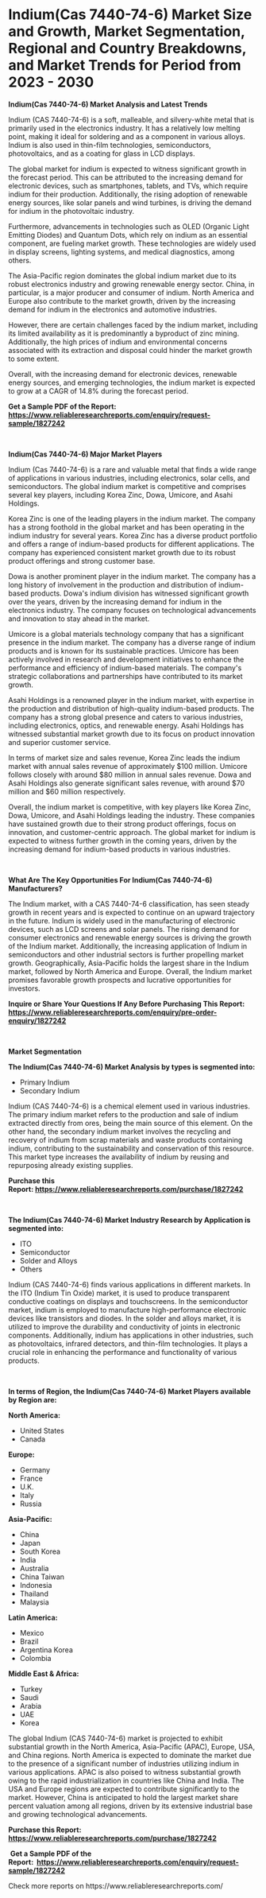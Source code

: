 <p><h1>Indium(Cas 7440-74-6) Market Size and Growth, Market Segmentation, Regional and Country Breakdowns, and Market Trends for Period from 2023 -  2030</h1></p><p><strong>Indium(Cas 7440-74-6) Market Analysis and Latest Trends</strong></p>
<p><p>Indium (CAS 7440-74-6) is a soft, malleable, and silvery-white metal that is primarily used in the electronics industry. It has a relatively low melting point, making it ideal for soldering and as a component in various alloys. Indium is also used in thin-film technologies, semiconductors, photovoltaics, and as a coating for glass in LCD displays.</p><p>The global market for indium is expected to witness significant growth in the forecast period. This can be attributed to the increasing demand for electronic devices, such as smartphones, tablets, and TVs, which require indium for their production. Additionally, the rising adoption of renewable energy sources, like solar panels and wind turbines, is driving the demand for indium in the photovoltaic industry.</p><p>Furthermore, advancements in technologies such as OLED (Organic Light Emitting Diodes) and Quantum Dots, which rely on indium as an essential component, are fueling market growth. These technologies are widely used in display screens, lighting systems, and medical diagnostics, among others.</p><p>The Asia-Pacific region dominates the global indium market due to its robust electronics industry and growing renewable energy sector. China, in particular, is a major producer and consumer of indium. North America and Europe also contribute to the market growth, driven by the increasing demand for indium in the electronics and automotive industries.</p><p>However, there are certain challenges faced by the indium market, including its limited availability as it is predominantly a byproduct of zinc mining. Additionally, the high prices of indium and environmental concerns associated with its extraction and disposal could hinder the market growth to some extent.</p><p>Overall, with the increasing demand for electronic devices, renewable energy sources, and emerging technologies, the indium market is expected to grow at a CAGR of 14.8% during the forecast period.</p></p>
<p><strong>Get a Sample PDF of the Report:&nbsp; <a href="https://www.reliableresearchreports.com/enquiry/request-sample/1827242">https://www.reliableresearchreports.com/enquiry/request-sample/1827242</a></strong></p>
<p>&nbsp;</p>
<p><strong>Indium(Cas 7440-74-6) Major Market Players</strong></p>
<p><p>Indium (Cas 7440-74-6) is a rare and valuable metal that finds a wide range of applications in various industries, including electronics, solar cells, and semiconductors. The global indium market is competitive and comprises several key players, including Korea Zinc, Dowa, Umicore, and Asahi Holdings.</p><p>Korea Zinc is one of the leading players in the indium market. The company has a strong foothold in the global market and has been operating in the indium industry for several years. Korea Zinc has a diverse product portfolio and offers a range of indium-based products for different applications. The company has experienced consistent market growth due to its robust product offerings and strong customer base.</p><p>Dowa is another prominent player in the indium market. The company has a long history of involvement in the production and distribution of indium-based products. Dowa's indium division has witnessed significant growth over the years, driven by the increasing demand for indium in the electronics industry. The company focuses on technological advancements and innovation to stay ahead in the market.</p><p>Umicore is a global materials technology company that has a significant presence in the indium market. The company has a diverse range of indium products and is known for its sustainable practices. Umicore has been actively involved in research and development initiatives to enhance the performance and efficiency of indium-based materials. The company's strategic collaborations and partnerships have contributed to its market growth.</p><p>Asahi Holdings is a renowned player in the indium market, with expertise in the production and distribution of high-quality indium-based products. The company has a strong global presence and caters to various industries, including electronics, optics, and renewable energy. Asahi Holdings has witnessed substantial market growth due to its focus on product innovation and superior customer service.</p><p>In terms of market size and sales revenue, Korea Zinc leads the indium market with annual sales revenue of approximately $100 million. Umicore follows closely with around $80 million in annual sales revenue. Dowa and Asahi Holdings also generate significant sales revenue, with around $70 million and $60 million respectively.</p><p>Overall, the indium market is competitive, with key players like Korea Zinc, Dowa, Umicore, and Asahi Holdings leading the industry. These companies have sustained growth due to their strong product offerings, focus on innovation, and customer-centric approach. The global market for indium is expected to witness further growth in the coming years, driven by the increasing demand for indium-based products in various industries.</p></p>
<p>&nbsp;</p>
<p><strong>What Are The Key Opportunities For Indium(Cas 7440-74-6) Manufacturers?</strong></p>
<p><p>The Indium market, with a CAS 7440-74-6 classification, has seen steady growth in recent years and is expected to continue on an upward trajectory in the future. Indium is widely used in the manufacturing of electronic devices, such as LCD screens and solar panels. The rising demand for consumer electronics and renewable energy sources is driving the growth of the Indium market. Additionally, the increasing application of Indium in semiconductors and other industrial sectors is further propelling market growth. Geographically, Asia-Pacific holds the largest share in the Indium market, followed by North America and Europe. Overall, the Indium market promises favorable growth prospects and lucrative opportunities for investors.</p></p>
<p><strong>Inquire or Share Your Questions If Any Before Purchasing This Report: <a href="https://www.reliableresearchreports.com/enquiry/pre-order-enquiry/1827242">https://www.reliableresearchreports.com/enquiry/pre-order-enquiry/1827242</a></strong></p>
<p>&nbsp;</p>
<p><strong>Market Segmentation</strong></p>
<p><strong>The Indium(Cas 7440-74-6) Market Analysis by types is segmented into:</strong></p>
<p><ul><li>Primary Indium</li><li>Secondary Indium</li></ul></p>
<p><p>Indium (CAS 7440-74-6) is a chemical element used in various industries. The primary indium market refers to the production and sale of indium extracted directly from ores, being the main source of this element. On the other hand, the secondary indium market involves the recycling and recovery of indium from scrap materials and waste products containing indium, contributing to the sustainability and conservation of this resource. This market type increases the availability of indium by reusing and repurposing already existing supplies.</p></p>
<p><strong>Purchase this Report:&nbsp;<a href="https://www.reliableresearchreports.com/purchase/1827242">https://www.reliableresearchreports.com/purchase/1827242</a></strong></p>
<p>&nbsp;</p>
<p><strong>The Indium(Cas 7440-74-6) Market Industry Research by Application is segmented into:</strong></p>
<p><ul><li>ITO</li><li>Semiconductor</li><li>Solder and Alloys</li><li>Others</li></ul></p>
<p><p>Indium (CAS 7440-74-6) finds various applications in different markets. In the ITO (Indium Tin Oxide) market, it is used to produce transparent conductive coatings on displays and touchscreens. In the semiconductor market, indium is employed to manufacture high-performance electronic devices like transistors and diodes. In the solder and alloys market, it is utilized to improve the durability and conductivity of joints in electronic components. Additionally, indium has applications in other industries, such as photovoltaics, infrared detectors, and thin-film technologies. It plays a crucial role in enhancing the performance and functionality of various products.</p></p>
<p>&nbsp;</p>
<p><strong>In terms of Region, the Indium(Cas 7440-74-6) Market Players available by Region are:</strong></p>
<p>
    <p> <strong> North America: </strong>
        <ul>
            <li>United States</li>
            <li>Canada</li>
        </ul>
        </p> 
    <p> <strong> Europe: </strong>
        <ul>
            <li>Germany</li>
            <li>France</li>
            <li>U.K.</li>
            <li>Italy</li>
            <li>Russia</li>
        </ul>
        </p> 
    <p> <strong> Asia-Pacific: </strong>
        <ul>
            <li>China</li>
            <li>Japan</li>
            <li>South Korea</li>
            <li>India</li>
            <li>Australia</li>
            <li>China Taiwan</li>
            <li>Indonesia</li>
            <li>Thailand</li>
            <li>Malaysia</li>
        </ul>
        </p> 
    <p> <strong> Latin America: </strong>
        <ul>
            <li>Mexico</li>
            <li>Brazil</li>
            <li>Argentina Korea</li>
            <li>Colombia</li>
        </ul>
        </p> 
    <p> <strong> Middle East & Africa: </strong>
        <ul>
            <li>Turkey</li>
            <li>Saudi</li>
            <li>Arabia</li>
            <li>UAE</li>
            <li>Korea</li>
        </ul>
    </p>
    </p>
<p><p>The global Indium (CAS 7440-74-6) market is projected to exhibit substantial growth in the North America, Asia-Pacific (APAC), Europe, USA, and China regions. North America is expected to dominate the market due to the presence of a significant number of industries utilizing indium in various applications. APAC is also poised to witness substantial growth owing to the rapid industrialization in countries like China and India. The USA and Europe regions are expected to contribute significantly to the market. However, China is anticipated to hold the largest market share percent valuation among all regions, driven by its extensive industrial base and growing technological advancements.</p></p>
<p><strong>Purchase this Report: <a href="https://www.reliableresearchreports.com/purchase/1827242">https://www.reliableresearchreports.com/purchase/1827242</a></strong></p>
<p>&nbsp;<strong>Get a Sample PDF of the Report:&nbsp;&nbsp;<a href="https://www.reliableresearchreports.com/enquiry/request-sample/1827242">https://www.reliableresearchreports.com/enquiry/request-sample/1827242</a></strong></p>
<p><strong></strong></p>
<p>Check more reports on https://www.reliableresearchreports.com/</p>